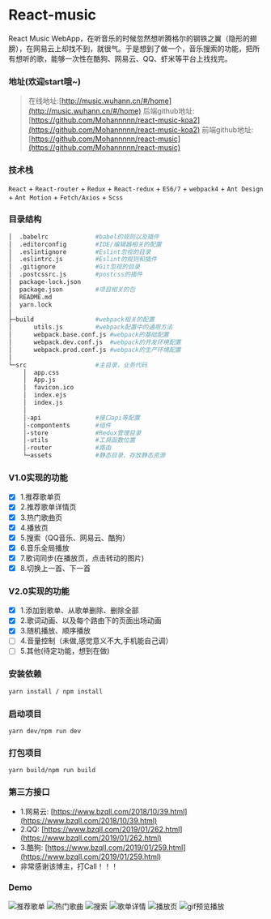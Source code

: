 # React-music
React Music WebApp，在听音乐的时候忽然想听腾格尔的钢铁之翼（隐形的翅膀），在网易云上却找不到，就很气。于是想到了做一个，音乐搜索的功能，把所有想听的歌，能够一次性在酷狗、网易云、QQ、虾米等平台上找找完。

### 地址(欢迎start哦~)

> 在线地址:[http://music.wuhann.cn/#/home](http://music.wuhann.cn/#/home)
> 后端github地址:[https://github.com/Mohannnnn/react-music-koa2](https://github.com/Mohannnnn/react-music-koa2)
> 前端github地址:[https://github.com/Mohannnnn/react-music](https://github.com/Mohannnnn/react-music)

### 技术栈

`React` + `React-router` + `Redux` + `React-redux` + `ES6/7` + `webpack4` + `Ant Design` + `Ant Motion` + `Fetch/Axios` + `Scss`

### 目录结构
```bash
│  .babelrc      		#babel的规则以及插件
│  .editorconfig		#IDE/编辑器相关的配置
│  .eslintignore		#Eslint忽视的目录
│  .eslintrc.js			#Eslint的规则和插件
│  .gitignore			#Git忽视的目录
│  .postcssrc.js		#postcss的插件
│  package-lock.json
│  package.json			#项目相关的包
│  README.md
│  yarn.lock
│
├─build					#webpack相关的配置
│      utils.js			#webpack配置中的通用方法
│      webpack.base.conf.js	#webpack的基础配置
│      webpack.dev.conf.js	#webpack的开发环境配置
│      webpack.prod.conf.js	#webpack的生产环境配置
│
└─src					#主目录，业务代码
    │  app.css
    │  App.js
    │  favicon.ico
    │  index.ejs
    │  index.js
    │
    │-api               #接口api等配置
    │-compontents       #组件
    │-store             #Redux管理目录
    │-utils             #工具函数位置
    │-router            #路由
    └─assets			#静态目录，存放静态资源
```
### V1.0实现的功能
- [x] 1.推荐歌单页
- [x] 2.推荐歌单详情页
- [x] 3.热门歌曲页
- [x] 4.播放页
- [x] 5.搜索（QQ音乐、网易云、酷狗）
- [x] 6.音乐全局播放
- [x] 7.歌词同步(在播放页，点击转动的图片)
- [x] 8.切换上一首、下一首

### V2.0实现的功能
- [x] 1.添加到歌单、从歌单删除、删除全部
- [x] 2.歌词动画、以及每个路由下的页面出场动画
- [x] 3.随机播放、顺序播放
- [ ] 4.音量控制（未做,感觉意义不大,手机能自己调）
- [ ] 5.其他(待定功能，想到在做)

### 安装依赖
```bash
yarn install / npm install
```
### 启动项目
```
yarn dev/npm run dev
```
### 打包项目
```
yarn build/npm run build
```
### 第三方接口
* 1.网易云: [https://www.bzqll.com/2018/10/39.html](https://www.bzqll.com/2018/10/39.html)
* 2.QQ: [https://www.bzqll.com/2019/01/262.html](https://www.bzqll.com/2019/01/262.html)
* 3.酷狗: [https://www.bzqll.com/2019/01/259.html](https://www.bzqll.com/2019/01/259.html)
* 非常感谢该博主，打Call！！！

### Demo
![推荐歌单]('./demo/1.png')
![热门歌曲]('./demo/2.png')
![搜索]('./demo/3.png')
![歌单详情]('./demo/4.png')
![播放页]('./demo/5.png')
![gif预览播放]('./demo/6.gif')

